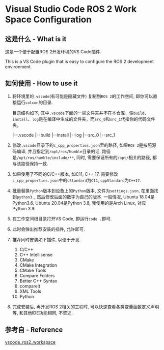# Visual Studio Code ROS 2 Work Space Configuration

## 这是什么 - What is it

这是一个便于配置ROS 2开发环境的VS Code插件. 

This is a VS Code plugin that is easy to configure the ROS 2 development environment.

## 如何使用 - How to use it

1. 将环境里的`.vscode`(有可能是隐藏文件) 复制到`ROS 2`的工作空间, 即你可以直接运行`colcon`的目录. 

   目录结构如下, 其中`.vscode`下面的一些文件夹并不在本仓库，像`build`、`install`、`log`是在编译中生成的文件夹，而`src_0`和`src_1`代指你的代码文件夹。

   |--.vscode
   |--build
   |--install
   |--log
   |--src_0
   |--src_1

2. 修改`.vscode`目录下的`c_cpp_properties.json`里的路径, 如果`ROS 2`是按照源码编译, 并且指定到`/opt/ros/humble`目录的话, 路径是`/opt/ros/humble/include/**`, 同时, 需要保证所有的`/opt/`相关的路径, 都与该路径保持一致. 
3. 如果使用了不同的C/C++版本, 如C11, C++ 17, 需要修改`c_cpp_properties.json`中的`cStandard`为`C11`, `cppStandard`为`C++17`.
4. 批量替换`Python`版本到设备上的`Python`版本, 文件为`settings.json`, 在里面找到`python3.`, 然后修改后面的数字为自己的版本. 一般情况, Ubuntu 18.04是Python3.6, Ubuntu 20.04是Python 3.8, 我使用的是Arch Linux, 对应Python 3.9.
5. 在工作空间根目录打开VS Code, 即运行`code .`即可. 
6. 此时会弹出推荐安装的插件, 允许即可. 
7. 推荐同时安装如下插件, 以便于开发. 
   1. C/C++
   2. C++ Intellisense
   3. CMake
   4. CMake Integration
   5. CMake Tools
   6. Compare Folders
   7. Better C++ Syntax
   8. compareit
   9. XML Tools
   10. Python
8. 完成安装后, 再开发ROS 2相关的工程时, 可以快速查看各类变量函数定义声明等, 和其他IDE功能相同, 不赘述. 

## 参考自 - Reference

[vscode_ros2_workspace](https://github.com/athackst/vscode_ros2_workspace)
